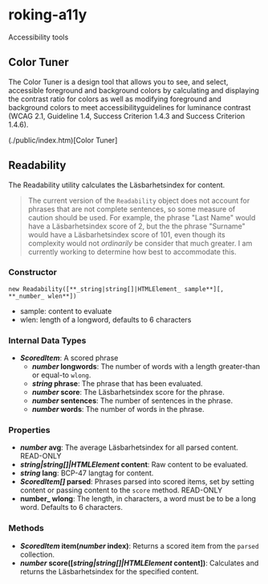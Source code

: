# roking-a11y
Accessibility tools

## Color Tuner
The Color Tuner is a design tool that allows you to see, and select, accessible foreground and background colors by calculating and displaying the contrast ratio for colors as well as modifying foreground and background colors to meet accessibilityguidelines for luminance contrast (WCAG 2.1, Guideline 1.4, Success Criterion 1.4.3 and Success Criterion 1.4.6).

(./public/index.htm)[Color Tuner]

## Readability
The Readability utility calculates the Läsbarhetsindex for content.

> The current version of the `Readability` object does not account for phrases that are not complete sentences, so some measure of caution should be used. For example, the phrase "Last Name" would have a Läsbarhetsindex score of 2, but the the phrase "Surname" would have a Läsbarhetsindex score of 101, even though its complexity would not _ordinarily_ be consider that much greater. I am currently working to determine how best to accommodate this.

### Constructor
```
new Readability([**_string|string[]|HTMLElement_ sample**][, **_number_ wlen**])
```

- sample: content to evaluate
- wlen: length of a longword, defaults to 6 characters

### Internal Data Types
- **_ScoredItem_**: A scored phrase
  - **_number_ longwords**: The number of words with a length greater-than or equal-to `wlong`.
  - **_string_ phrase**: The phrase that has been evaluated.
  - **_number_ score**: The Läsbarhetsindex score for the phrase.
  - **_number_ sentences**: The number of sentences in the phrase.
  - **_number_ words**: The number of words in the phrase.

### Properties
- **_number_ avg**: The average Läsbarhetsindex for all parsed content. READ-ONLY
- **_string|string[]|HTMLElement_ content**: Raw content to be evaluated.
- **_string_ lang**: BCP-47 langtag for content.
- **_ScoredItem[]_ parsed**: Phrases parsed into scored items, set by setting content or passing content to the `score` method. READ-ONLY
- **number_ wlong**: The length, in characters, a word must be to be a long word. Defaults to 6 characters.

### Methods
- **_ScoredItem_ item(_number_ index)**: Returns a scored item from the `parsed` collection.
- **_number_ score([_string|string[]|HTMLElement_ content])**: Calculates and returns the Läsbarhetsindex for the specified content.


